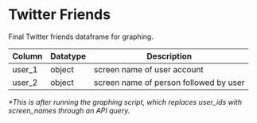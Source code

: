 # Twitter Friends

Final Twitter friends dataframe for graphing.


| Column             | Datatype | Description                                               |
|--------------------|----------|----------------------------------------------|
| user_1  | object   | screen name of user account                             |
| user_2  | object   | screen name of person followed by user                  |

*\*This is after running the graphing script, which replaces user_ids with 
screen_names through an API query.* 